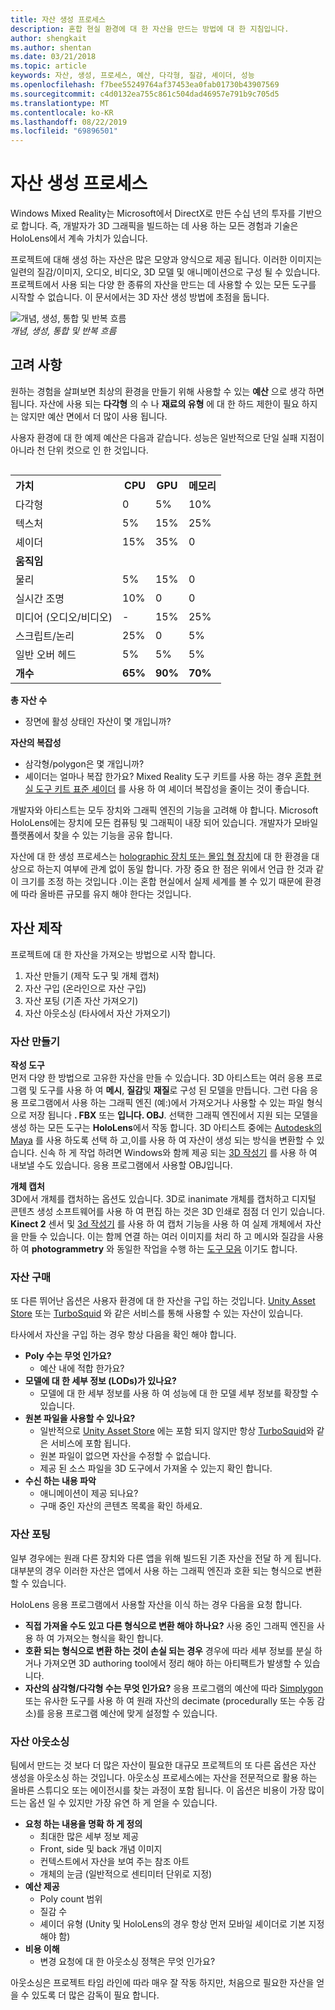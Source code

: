 ```yaml
---
title: 자산 생성 프로세스
description: 혼합 현실 환경에 대 한 자산을 만드는 방법에 대 한 지침입니다.
author: shengkait
ms.author: shentan
ms.date: 03/21/2018
ms.topic: article
keywords: 자산, 생성, 프로세스, 예산, 다각형, 질감, 셰이더, 성능
ms.openlocfilehash: f7bee55249764af37453ea0fab01730b43907569
ms.sourcegitcommit: c4d0132ea755c861c504dad46957e791b9c705d5
ms.translationtype: MT
ms.contentlocale: ko-KR
ms.lasthandoff: 08/22/2019
ms.locfileid: "69896501"
---
```

# <a name="asset-creation-process"></a>자산 생성 프로세스

Windows Mixed Reality는 Microsoft에서 DirectX로 만든 수십 년의 투자를 기반으로 합니다. 즉, 개발자가 3D 그래픽을 빌드하는 데 사용 하는 모든 경험과 기술은 HoloLens에서 계속 가치가 있습니다.

프로젝트에 대해 생성 하는 자산은 많은 모양과 양식으로 제공 됩니다. 이러한 이미지는 일련의 질감/이미지, 오디오, 비디오, 3D 모델 및 애니메이션으로 구성 될 수 있습니다. 프로젝트에서 사용 되는 다양 한 종류의 자산을 만드는 데 사용할 수 있는 모든 도구를 시작할 수 없습니다. 이 문서에서는 3D 자산 생성 방법에 초점을 둡니다.

![개념, 생성, 통합 및 반복 흐름](images/concept-creation-integration-iteration-flow-640px.jpg)<br>
*개념, 생성, 통합 및 반복 흐름*

## <a name="things-to-consider"></a>고려 사항

원하는 경험을 살펴보면 최상의 환경을 만들기 위해 사용할 수 있는 **예산** 으로 생각 하면 됩니다. 자산에 사용 되는 **다각형** 의 수 나 **재료의 유형** 에 대 한 하드 제한이 필요 하지는 않지만 예산 면에서 더 많이 사용 됩니다.

사용자 환경에 대 한 예제 예산은 다음과 같습니다. 성능은 일반적으로 단일 실패 지점이 아니라 천 단위 컷으로 인 한 것입니다.
<br>

<table style="float:right; margin-left: 10px;">
<tr>
<th style="text-align:left;"><b>가치</b></th><th style="text-align:right;"> CPU</th><th> GPU</th><th> 메모리</th>
</tr><tr>
<td> 다각형</td><td> 0</td><td> 5%</td><td> 10%</td>
</tr><tr>
<td> 텍스처</td><td> 5%</td><td> 15%</td><td>25%</td>
</tr><tr>
<td> 셰이더</td><td> 15%</td><td> 35%</td><td> 0</td>
</tr><tr>
<td> <b>움직임</b></td><td></td><td></td><td></td>
</tr><tr>
<td> 물리</td><td> 5%</td><td> 15%</td><td> 0</td>
</tr><tr>
<td> 실시간 조명</td><td> 10%</td><td> 0</td><td> 0</td>
</tr><tr>
<td> 미디어 (오디오/비디오)</td><td> -</td><td> 15%</td><td> 25%</td>
</tr><tr>
<td> 스크립트/논리</td><td> 25%</td><td> 0</td><td> 5%</td>
</tr><tr>
<td> 일반 오버 헤드</td><td> 5%</td><td> 5%</td><td> 5%</td>
</tr><tr>
<td> <b>개수</b></td><td> <b>65%</b></td><td> <b>90%</b></td><td> <b>70%</b></td>
</tr>
</table>

**총 자산 수**
* 장면에 활성 상태인 자산이 몇 개입니까?

**자산의 복잡성**
* 삼각형/polygon은 몇 개입니까?
* 셰이더는 얼마나 복잡 한가요? Mixed Reality 도구 키트를 사용 하는 경우 [혼합 현실 도구 키트 표준 셰이더](https://github.com/microsoft/MixedRealityToolkit-Unity/blob/mrtk_release/Documentation/README_MRTKStandardShader.md) 를 사용 하 여 셰이더 복잡성을 줄이는 것이 좋습니다.

개발자와 아티스트는 모두 장치와 그래픽 엔진의 기능을 고려해 야 합니다. Microsoft HoloLens에는 장치에 모든 컴퓨팅 및 그래픽이 내장 되어 있습니다. 개발자가 모바일 플랫폼에서 찾을 수 있는 기능을 공유 합니다.

자산에 대 한 생성 프로세스는 [holographic 장치 또는 몰입 형 장치](mixed-reality.md#the-mixed-reality-spectrum)에 대 한 환경을 대상으로 하는지 여부에 관계 없이 동일 합니다. 가장 중요 한 점은 위에서 언급 한 것과 같이 크기를 조정 하는 것입니다 .이는 혼합 현실에서 실제 세계를 볼 수 있기 때문에 환경에 따라 올바른 규모를 유지 해야 한다는 것입니다. 

## <a name="authoring-assets"></a>자산 제작

프로젝트에 대 한 자산을 가져오는 방법으로 시작 합니다.
1. 자산 만들기 (제작 도구 및 개체 캡처)
2. 자산 구입 (온라인으로 자산 구입)
3. 자산 포팅 (기존 자산 가져오기)
4. 자산 아웃소싱 (타사에서 자산 가져오기)

### <a name="creating-assets"></a>자산 만들기

**작성 도구**<br>
먼저 다양 한 방법으로 고유한 자산을 만들 수 있습니다. 3D 아티스트는 여러 응용 프로그램 및 도구를 사용 하 여 **메시**, **질감**및 **재질**로 구성 된 모델을 만듭니다. 그런 다음 응용 프로그램에서 사용 하는 그래픽 엔진 (예:)에서 가져오거나 사용할 수 있는 파일 형식으로 저장 됩니다 **. FBX** 또는 **입니다. OBJ**. 선택한 그래픽 엔진에서 지원 되는 모델을 생성 하는 모든 도구는 **HoloLens**에서 작동 합니다. 3D 아티스트 중에는 [Autodesk의 Maya](https://www.youtube.com/watch?v=q0K3n0Gf8mA) 를 사용 하도록 선택 하 고,이를 사용 하 여 자산이 생성 되는 방식을 변환할 수 있습니다. 신속 하 게 작업 하려면 Windows와 함께 제공 되는 [3D 작성기](https://developer.microsoft.com/windows/hardware/3d-print/3d-builder-resources) 를 사용 하 여 내보낼 수도 있습니다. 응용 프로그램에서 사용할 OBJ입니다.

**개체 캡처**<br>
3D에서 개체를 캡처하는 옵션도 있습니다. 3D로 inanimate 개체를 캡처하고 디지털 콘텐츠 생성 소프트웨어를 사용 하 여 편집 하는 것은 3D 인쇄로 점점 더 인기 있습니다. **Kinect 2** 센서 및 [3d 작성기](https://developer.microsoft.com/windows/hardware/3d-print/3d-builder-resources) 를 사용 하 여 캡처 기능을 사용 하 여 실제 개체에서 자산을 만들 수 있습니다. 이는 함께 연결 하는 여러 이미지를 처리 하 고 메시와 질감을 사용 하 여 **photogrammetry** 와 동일한 작업을 수행 하는 [도구 모음](https://en.wikipedia.org/wiki/Comparison_of_photogrammetry_software) 이기도 합니다.

### <a name="purchasing-assets"></a>자산 구매

또 다른 뛰어난 옵션은 사용자 환경에 대 한 자산을 구입 하는 것입니다. [Unity Asset Store](https://www.assetstore.unity3d.com/) 또는 [TurboSquid](http://www.turbosquid.com/) 와 같은 서비스를 통해 사용할 수 있는 자산이 있습니다.

타사에서 자산을 구입 하는 경우 항상 다음을 확인 해야 합니다.
* **Poly 수는 무엇 인가요?**
  * 예산 내에 적합 한가요?
* **모델에 대 한 세부 정보 (LODs)가 있나요?**
  * 모델에 대 한 세부 정보를 사용 하 여 성능에 대 한 모델 세부 정보를 확장할 수 있습니다.
* **원본 파일을 사용할 수 있나요?**
  * 일반적으로 [Unity Asset Store](https://www.assetstore.unity3d.com/) 에는 포함 되지 않지만 항상 [TurboSquid](http://www.turbosquid.com/)와 같은 서비스에 포함 됩니다.
  * 원본 파일이 없으면 자산을 수정할 수 없습니다.
  * 제공 된 소스 파일을 3D 도구에서 가져올 수 있는지 확인 합니다.
* **수신 하는 내용 파악**
  * 애니메이션이 제공 되나요?
  * 구매 중인 자산의 콘텐츠 목록을 확인 하세요.

### <a name="porting-assets"></a>자산 포팅

일부 경우에는 원래 다른 장치와 다른 앱을 위해 빌드된 기존 자산을 전달 하 게 됩니다. 대부분의 경우 이러한 자산은 앱에서 사용 하는 그래픽 엔진과 호환 되는 형식으로 변환할 수 있습니다.

HoloLens 응용 프로그램에서 사용할 자산을 이식 하는 경우 다음을 요청 합니다.
* **직접 가져올 수도 있고 다른 형식으로 변환 해야 하나요?** 사용 중인 그래픽 엔진을 사용 하 여 가져오는 형식을 확인 합니다.
* **호환 되는 형식으로 변환 하는 것이 손실 되는 경우** 경우에 따라 세부 정보를 분실 하거나 가져오면 3D authoring tool에서 정리 해야 하는 아티팩트가 발생할 수 있습니다.
* **자산의 삼각형/다각형 수는 무엇 인가요?** 응용 프로그램의 예산에 따라 [Simplygon](https://www.simplygon.com/) 또는 유사한 도구를 사용 하 여 원래 자산의 decimate (procedurally 또는 수동 감소)를 응용 프로그램 예산에 맞게 설정할 수 있습니다.

### <a name="outsourcing-assets"></a>자산 아웃소싱

팀에서 만드는 것 보다 더 많은 자산이 필요한 대규모 프로젝트의 또 다른 옵션은 자산 생성을 아웃소싱 하는 것입니다. 아웃소싱 프로세스에는 자산을 전문적으로 활용 하는 올바른 스튜디오 또는 에이전시를 찾는 과정이 포함 됩니다. 이 옵션은 비용이 가장 많이 드는 옵션 일 수 있지만 가장 유연 하 게 얻을 수 있습니다.
* **요청 하는 내용을 명확 하 게 정의**
  * 최대한 많은 세부 정보 제공
  * Front, side 및 back 개념 이미지
  * 컨텍스트에서 자산을 보여 주는 참조 아트
  * 개체의 눈금 (일반적으로 센티미터 단위로 지정)
* **예산 제공**
  * Poly count 범위
  * 질감 수
  * 셰이더 유형 (Unity 및 HoloLens의 경우 항상 먼저 모바일 셰이더로 기본 지정 해야 함)
* **비용 이해**
  * 변경 요청에 대 한 아웃소싱 정책은 무엇 인가요?

아웃소싱은 프로젝트 타임 라인에 따라 매우 잘 작동 하지만, 처음으로 필요한 자산을 얻을 수 있도록 더 많은 감독이 필요 합니다.
